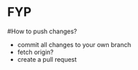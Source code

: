 # FYP

#How to push changes?
- commit all changes to your own branch
- fetch origin?
- create a pull request
